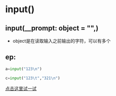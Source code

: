 # input()
## input(__prompt: object = "",)

- object是在读取输入之前输出的字符，可以有多个 

## ep:
```python
a=input("123\n") 

c=input("123\t","321\n") 
```
[点击这里试一试](https://gyxqq-crispy-bassoon-979qvpq9jgpcpxg6.github.dev/)